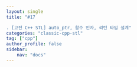 ```yaml
---
layout: single
title: "#17

. [고전 C++ STL] auto_ptr, 함수 인자, 리턴 타입 설계"
categories: "classic-cpp-stl"
tag: ["cpp"]
author_profile: false
sidebar: 
    nav: "docs"
---
```



